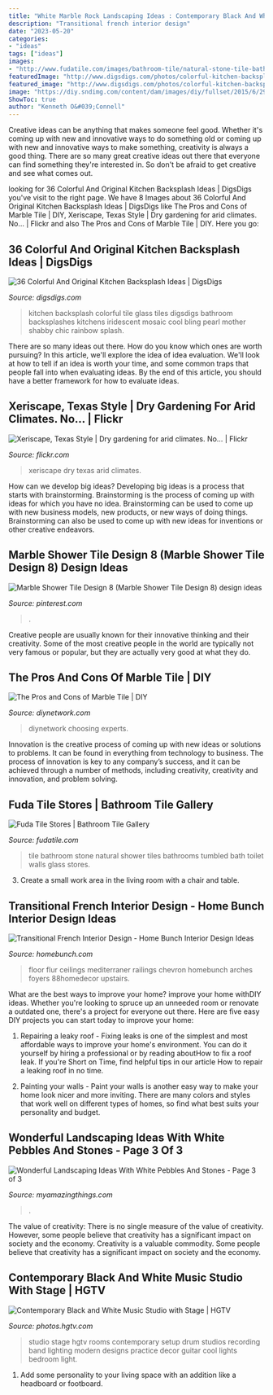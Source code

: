 ```yaml
---
title: "White Marble Rock Landscaping Ideas : Contemporary Black And White Music Studio With Stage"
description: "Transitional french interior design"
date: "2023-05-20"
categories:
- "ideas"
tags: ["ideas"]
images:
- "http://www.fudatile.com/images/bathroom-tile/natural-stone-tile-bathroom.jpg"
featuredImage: "http://www.digsdigs.com/photos/colorful-kitchen-backsplash-ideas-8.jpg"
featured_image: "http://www.digsdigs.com/photos/colorful-kitchen-backsplash-ideas-8.jpg"
image: "https://diy.sndimg.com/content/dam/images/diy/fullset/2015/6/29/2/bc2015_laundry-room_15_white-marble-tile-floor_v.jpg.rend.hgtvcom.616.924.suffix/1435616207636.jpeg"
ShowToc: true
author: "Kenneth O&#039;Connell"
---
```



Creative ideas can be anything that makes someone feel good. Whether it's coming up with new and innovative ways to do something old or coming up with new and innovative ways to make something, creativity is always a good thing. There are so many great creative ideas out there that everyone can find something they're interested in. So don't be afraid to get creative and see what comes out.

	

		
looking for 36 Colorful And Original Kitchen Backsplash Ideas | DigsDigs you've visit to the right page. We have 8 Images about 36 Colorful And Original Kitchen Backsplash Ideas | DigsDigs like The Pros and Cons of Marble Tile | DIY, Xeriscape, Texas Style | Dry gardening for arid climates. No… | Flickr and also The Pros and Cons of Marble Tile | DIY. Here you go:
		
    
## 36 Colorful And Original Kitchen Backsplash Ideas | DigsDigs

<img loading=lazy src="http://www.digsdigs.com/photos/colorful-kitchen-backsplash-ideas-8.jpg" onerror="this.onerror=null;this.src='https://tse1.mm.bing.net/th?id=OIP.9G-ncfdekXWeMxLtt-5B5AHaLX&amp;pid=15.1';" alt="36 Colorful And Original Kitchen Backsplash Ideas | DigsDigs">

_Source: digsdigs.com_

>kitchen backsplash colorful tile glass tiles digsdigs bathroom backsplashes kitchens iridescent mosaic cool bling pearl mother shabby chic rainbow splash. 

	

There are so many ideas out there. How do you know which ones are worth pursuing? In this article, we'll explore the idea of idea evaluation. We'll look at how to tell if an idea is worth your time, and some common traps that people fall into when evaluating ideas. By the end of this article, you should have a better framework for how to evaluate ideas.

    
## Xeriscape, Texas Style | Dry Gardening For Arid Climates. No… | Flickr

<img loading=lazy src="https://c1.staticflickr.com/9/8464/8408380538_b5a72f5253_b.jpg" onerror="this.onerror=null;this.src='https://tse1.mm.bing.net/th?id=OIP.ocZjNF3XlTr5Im1WgnL22gHaJ4&amp;pid=15.1';" alt="Xeriscape, Texas Style | Dry gardening for arid climates. No… | Flickr">

_Source: flickr.com_

>xeriscape dry texas arid climates. 

	

How can we develop big ideas?
Developing big ideas is a process that starts with brainstorming. Brainstorming is the process of coming up with ideas for which you have no idea. Brainstorming can be used to come up with new business models, new products, or new ways of doing things. Brainstorming can also be used to come up with new ideas for inventions or other creative endeavors.

    
## Marble Shower Tile Design 8 (Marble Shower Tile Design 8) Design Ideas

<img loading=lazy src="https://i.pinimg.com/736x/5d/f6/7c/5df67c35f4d7b2706402c9a2ed0dd8d7.jpg" onerror="this.onerror=null;this.src='https://tse4.mm.bing.net/th?id=OIP.bV-uaKfVxU39FXZdt1Q7hQHaMP&amp;pid=15.1';" alt="Marble Shower Tile Design 8 (Marble Shower Tile Design 8) design ideas">

_Source: pinterest.com_

>. 

	

Creative people are usually known for their innovative thinking and their creativity. Some of the most creative people in the world are typically not very famous or popular, but they are actually very good at what they do.

    
## The Pros And Cons Of Marble Tile | DIY

<img loading=lazy src="https://diy.sndimg.com/content/dam/images/diy/fullset/2015/6/29/2/bc2015_laundry-room_15_white-marble-tile-floor_v.jpg.rend.hgtvcom.616.924.suffix/1435616207636.jpeg" onerror="this.onerror=null;this.src='https://tse4.mm.bing.net/th?id=OIP.MB3Bv5jPEHSM_HfNXuR1LAHaLH&amp;pid=15.1';" alt="The Pros and Cons of Marble Tile | DIY">

_Source: diynetwork.com_

>diynetwork choosing experts. 

	

Innovation is the creative process of coming up with new ideas or solutions to problems. It can be found in everything from technology to business. The process of innovation is key to any company’s success, and it can be achieved through a number of methods, including creativity, creativity and innovation, and problem solving.

    
## Fuda Tile Stores | Bathroom Tile Gallery

<img loading=lazy src="http://www.fudatile.com/images/bathroom-tile/natural-stone-tile-bathroom.jpg" onerror="this.onerror=null;this.src='https://tse1.mm.bing.net/th?id=OIP.st4EZFxlb7yZkLdyszbczgHaLH&amp;pid=15.1';" alt="Fuda Tile Stores | Bathroom Tile Gallery">

_Source: fudatile.com_

>tile bathroom stone natural shower tiles bathrooms tumbled bath toilet walls glass stores. 

	

3. Create a small work area in the living room with a chair and table. 

    
## Transitional French Interior Design - Home Bunch Interior Design Ideas

<img loading=lazy src="http://www.homebunch.com/wp-content/uploads/Foyer.-Foyer-Design.-Foyer-Staircase-Ideas.-Front-Door-Foyer.-Front-Door-Foyer-Paint-Color.-Foyer-Ideas.-Foyer-Furniture-Foyer-Brandon-Architects-Inc..jpg" onerror="this.onerror=null;this.src='https://tse4.mm.bing.net/th?id=OIP.b_khW-A7_rqyNEjPWIlfswHaLS&amp;pid=15.1';" alt="Transitional French Interior Design - Home Bunch Interior Design Ideas">

_Source: homebunch.com_

>floor flur ceilings mediterraner railings chevron homebunch arches foyers 88homedecor upstairs. 

	

What are the best ways to improve your home?
improve your home withDIY ideas. Whether you're looking to spruce up an unneeded room or renovate a outdated one, there's a project for everyone out there. Here are five easy DIY projects you can start today to improve your home: 
1. Repairing a leaky roof - Fixing leaks is one of the simplest and most affordable ways to improve your home's environment. You can do it yourself by hiring a professional or by reading aboutHow to fix a roof leak. If you're Short on Time, find helpful tips in our article How to repair a leaking roof in no time. 

2. Painting your walls - Paint your walls is another easy way to make your home look nicer and more inviting. There are many colors and styles that work well on different types of homes, so find what best suits your personality and budget.

    
## Wonderful Landscaping Ideas With White Pebbles And Stones - Page 3 Of 3

<img loading=lazy src="https://myamazingthings.com/wp-content/uploads/2017/03/path.jpg" onerror="this.onerror=null;this.src='https://tse4.mm.bing.net/th?id=OIP.JI40F9dl4A3Y2w14ZxKyXQHaFj&amp;pid=15.1';" alt="Wonderful Landscaping Ideas With White Pebbles And Stones - Page 3 of 3">

_Source: myamazingthings.com_

>. 

	

The value of creativity: There is no single measure of the value of creativity. However, some people believe that creativity has a significant impact on society and the economy.
Creativity is a valuable commodity. Some people believe that creativity has a significant impact on society and the economy.

    
## Contemporary Black And White Music Studio With Stage | HGTV

<img loading=lazy src="https://hgtvhome.sndimg.com/content/dam/images/hgtv/fullset/2015/4/30/0/PHX-Architecture_Paradise-Valley-Residence_7.jpg.rend.hgtvcom.616.411.suffix/1430428630574.jpeg" onerror="this.onerror=null;this.src='https://tse2.mm.bing.net/th?id=OIP.fuOORMylfTRJRXHOGAJNwQHaE8&amp;pid=15.1';" alt="Contemporary Black and White Music Studio with Stage | HGTV">

_Source: photos.hgtv.com_

>studio stage hgtv rooms contemporary setup drum studios recording band lighting modern designs practice decor guitar cool lights bedroom light. 

	

1. Add some personality to your living space with an addition like a headboard or footboard.

